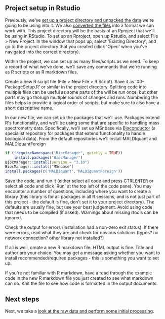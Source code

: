 ## Project setup in Rstudio

Previously, we've [set up a project directory and unpacked the data](intro) we're going to be using into it. We also [converted the files](msconvert) into a format we can work with. This project directory will be the basis of an Rproject that we'll be using in RStudio. To set up an Rproject, open up Rstudio, and select File > New Project. In the window that pops up, select 'Existing Directory', and go to the project directory that you created (click 'Open' when you've navigated into the correct directory).

Within the project, we can set up as many files/scripts as we need. To keep a record of what we've done, we'll save any commands that we're running as R scripts or as R markdown files.

Create a new R script file (File > New File > R Script). Save it as '00-PackageSetup.R' or similar in the project directory. Splitting code into multiple files can be useful as some parts of the will be run once, but other parts may go thorugh multiple rounds of changes and runs. Numbering the files helps to provide a logical order of scripts, but make sure to also have a short descriptive name.

In our new file, we can set up the packages that we'll use. Packages extend R's functionality, and we'll be using some that are specific to handling mass spectrometry data. Specifically, we'll set up MSnbase via [Bioconductor](https://www.bioconductor.org/about/) (a specialist repository for packages that extend functionality to handle biological data). From the default repositories we'll install MALDIquant and MALDIquantForeign

```r
if (!requireNamespace("BiocManager", quietly = TRUE))
    install.packages("BiocManager")
BiocManager::install(version = "3.10")
BiocManager::install(“MSnbase”)
install.packages(c('MALDIquant','MALDIquantForeign'))
```

Save the code, and run it (either select all code and press <kdb>CTRL</kbd><kbd>ENTER</kbd> or select all code and click 'Run' at the top left of the code pane). You may encounter a number of questions, including where you want to create a library (this library is for all packages in all R sessions, and is not just part of this project - the default is fine, don't set it to your project directory). The defaults are usually fine, but use your best judgement. Avoid using code that needs to be compiled (if asked). Warnings about missing rtools can be ignored.

Check the output for errors (installation had a non-zero exit status). If there were errors, read what they are and check for obvious solutions (typos? no network connection? other library not installed?)

If all is well, create a new R markdown file. HTML output is fine. Title and author are your choice. You may get a message asking whether you want to install recommended/required packages - this is something you want to set up.

If you're not familiar with R markdown, have a read through the example code in the new R markdown file you just created to see what markdown can do. Knit the file to see how code is formatted in the output documents.

## Next steps

Next, we take a [look at the raw data and perform some initial processing](sumR).
